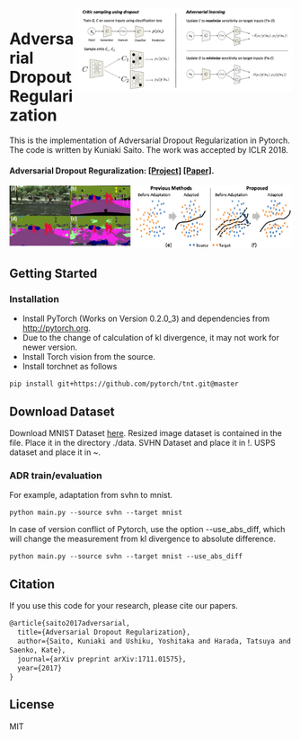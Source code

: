 <img src='imgs/fig2.png' align="right" width=384>

# Adversarial Dropout Regularization
This is the implementation of Adversarial Dropout Regularization in Pytorch.
The code is written by Kuniaki Saito. The work was accepted by ICLR 2018.
#### Adversarial Dropout Reguralization: [[Project]]() [[Paper]](https://openreview.net/forum?id=HJIoJWZCZ).
<img src='imgs/picture_adr.png' width=900>

## Getting Started
### Installation
- Install PyTorch (Works on Version 0.2.0_3) and dependencies from http://pytorch.org.
- Due to the change of calculation of kl divergence, it may not work for newer version.
- Install Torch vision from the source.
- Install torchnet as follows
```
pip install git+https://github.com/pytorch/tnt.git@master
```
## Download Dataset
Download MNIST Dataset [here](). Resized image dataset is contained in the file.
Place it in the directory ./data.
SVHN Dataset and place it in !.
USPS dataset and place it in ~.

### ADR train/evaluation
For example, adaptation from svhn to mnist.
```
python main.py --source svhn --target mnist
```

In case of version conflict of Pytorch, use the option --use_abs_diff, which will change the measurement from kl divergence to absolute difference.
```
python main.py --source svhn --target mnist --use_abs_diff
```

## Citation
If you use this code for your research, please cite our papers.
```
@article{saito2017adversarial,
  title={Adversarial Dropout Regularization},
  author={Saito, Kuniaki and Ushiku, Yoshitaka and Harada, Tatsuya and Saenko, Kate},
  journal={arXiv preprint arXiv:1711.01575},
  year={2017}
}

```

## License
MIT
